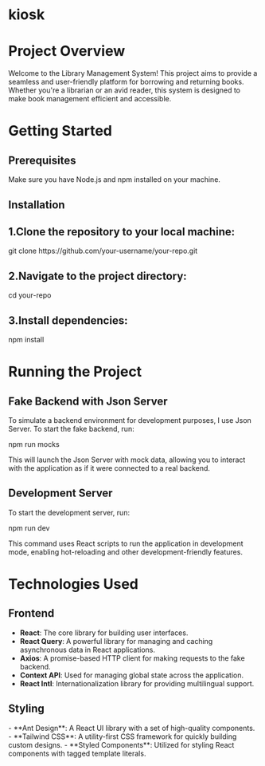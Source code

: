 # kiosk
<h1>Project Overview</h1>

<p>Welcome to the Library Management System! This project aims to provide a seamless and user-friendly platform for borrowing and returning books. Whether you're a librarian or an avid reader, this system is designed to make book management efficient and accessible.</p>

<h1>Getting Started</h1>
<h2>Prerequisites</h2>
<p>Make sure you have Node.js and npm installed on your machine.</p>

<h2>Installation</h2>

<h2>1.Clone the repository to your local machine:</h2>
<p>git clone https://github.com/your-username/your-repo.git</p>

<h2>2.Navigate to the project directory:</h2>
<p>cd your-repo</p>

<h2>3.Install dependencies:</h2>
<p>npm install</p>

<h1>Running the Project</h1>
<h2>Fake Backend with Json Server</h2>
<p>To simulate a backend environment for development purposes, I use Json Server. To start the fake backend, run:</p>
<p>npm run mocks</p>
<p>This will launch the Json Server with mock data, allowing you to interact with the application as if it were connected to a real backend.</p>


<h2>Development Server</h2>
<p>To start the development server, run:</p>
<p>npm run dev</p>
<p>This command uses React scripts to run the application in development mode, enabling hot-reloading and other development-friendly features.</p>

<h1>Technologies Used</h1>
<h2>Frontend</h2>

- **React**: The core library for building user interfaces.
- **React Query**: A powerful library for managing and caching asynchronous data in React applications.
- **Axios**: A promise-based HTTP client for making requests to the fake backend.
- **Context API**: Used for managing global state across the application.
- **React Intl**: Internationalization library for providing multilingual support.

<h2>Styling</h2>
- **Ant Design**: A React UI library with a set of high-quality components.
- **Tailwind CSS**: A utility-first CSS framework for quickly building custom designs.
- **Styled Components**: Utilized for styling React components with tagged template literals.
